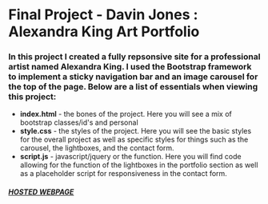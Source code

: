 # Final Project - Davin Jones : Alexandra King Art Portfolio

### In this project I created a fully repsonsive site for a professional artist named Alexandra King. I used the Bootstrap framework to implement a sticky navigation bar and an image carousel for the top of the page. Below are a list of essentials when viewing this project:
* **index.html** - the bones of the project. Here you will see a mix of bootstrap classes/id's and personal
* **style.css** - the styles of the project. Here you will see the basic styles for the overall project as well as specific styles for things such as the carousel, the lightboxes, and the contact form.
* **script.js** - javascript/jquery or the function. Here you will find code allowing for the function of the lightboxes in the portfolio section as well as a placeholder script for responsiveness in the contact form.
##### [HOSTED WEBPAGE](https://davinjones.github.io/Final-Project/ "Alexandra King")


